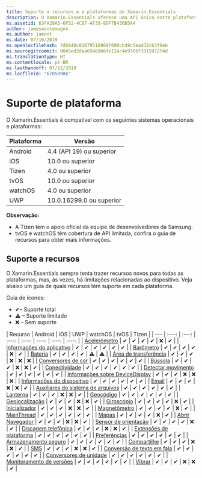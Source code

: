 ```yaml
---
title: Suporte a recursos e a plataformas do Xamarin.Essentials
description: O Xamarin.Essentials oferece uma API única entre plataformas que funciona com qualquer aplicativo iOS, Android ou UWP e que pode ser acessado no código compartilhado, independentemente da forma como a interface do usuário é criada.
ms.assetid: 63FA28A5-6F52-4CB7-AF39-8DF7B436B5A4
author: jamesmontemagno
ms.author: jamont
ms.date: 07/10/2019
ms.openlocfilehash: 7db848c01879510969f690cb49c5ead32cb3f0eb
ms.sourcegitcommit: 0845ed2daa65468b6fe12ac4e9386f3315d72f4d
ms.translationtype: HT
ms.contentlocale: pt-BR
ms.lasthandoff: 07/12/2019
ms.locfileid: "67850986"
---
```

# <a name="platform-support"></a>Suporte de plataforma

O Xamarin.Essentials é compatível com os seguintes sistemas operacionais e plataformas:

| Plataforma | Versão |
| --- | --- |
| Android | 4.4 (API 19) ou superior |
| iOS |10.0 ou superior |
| Tizen | 4.0 ou superior |
| tvOS | 10.0 ou superior |
| watchOS | 4.0 ou superior |
| UWP | 10.0.16299.0 ou superior |

**Observação:**

* A Tizen tem o apoio oficial da equipe de desenvolvedores da Samsung.
* tvOS e watchOS têm cobertura de API limitada, confira o guia de recursos para obter mais informações.

## <a name="feature-support"></a>Suporte a recursos

O Xamarin.Essentials sempre tenta trazer recursos novos para todas as plataformas, mas, às vezes, há limitações relacionadas ao dispositivo. Veja abaixo um guia de quais recursos têm suporte em cada plataforma.

Guia de ícones:

* ✔– Suporte total
* ⚠ – Suporte limitado
* ❌ – Sem suporte

| Recurso | Android | iOS | UWP | watchOS | tvOS | Tizen |
| --- | :---: | :---: | :---: | :---: | :---: | :---: | :---: |
| [Acelerômetro](accelerometer.md?context=xamarin/xamarin-forms) | ✔ | ✔ | ✔ | ✔ | ❌ | ✔ |
| [Informações do aplicativo](app-information.md?context=xamarin/xamarin-forms) | ✔ | ✔ | ✔ | ✔ | ✔ | ✔ |
| [Barômetro](barometer.md?context=xamarin/xamarin-forms) | ✔ | ✔ | ✔ | ✔ | ❌ | ✔ |
| [Bateria](battery.md?context=xamarin/xamarin-forms) | ✔ | ✔ | ✔ | ✔ | ⚠ | ⚠ |
| [Área de transferência](clipboard.md?context=xamarin/xamarin-forms) | ✔ | ✔ | ✔ | ❌ | ❌ | ❌ |
| [Conversores de cor](color-converters.md?context=xamarin/xamarin-forms) | ✔ | ✔ | ✔ | ✔ | ✔ | ✔ |
| [Bússola](compass.md?context=xamarin/xamarin-forms) | ✔ | ✔ | ✔ | ❌ | ❌ | ✔ |
| [Conectividade](connectivity.md?context=xamarin/xamarin-forms) | ✔ | ✔ | ✔ | ✔ | ✔ | ✔ |
| [Detectar movimento](detect-shake.md?context=xamarin/xamarin-forms) | ✔ | ✔ | ✔ | ✔ | ✔ | ✔ |
| [Informações sobre DeviceDisplay](device-display.md?context=xamarin/xamarin-forms) | ✔ | ✔ | ✔ | ❌ | ❌ | ❌ |
| [Informações do dispositivo](device-information.md?context=xamarin/xamarin-forms) | ✔ | ✔ | ✔ | ✔ | ✔ | ✔ |
| [Email](email.md?context=xamarin/xamarin-forms) | ✔ | ✔ | ✔ | ❌ | ❌ | ✔ |
| [Auxiliares do sistema de arquivos](file-system-helpers.md?context=xamarin/xamarin-forms) | ✔ | ✔ | ✔ | ✔ | ✔ | ✔ |
| [Lanterna](flashlight.md?context=xamarin/xamarin-forms) | ✔ | ✔ | ✔ | ❌ | ❌ | ✔ |
| [Geocódigo](geocoding.md?context=xamarin/xamarin-forms) | ✔ | ✔ | ✔ | ✔ | ✔ | ✔ |
| [Geolocalização](geolocation.md?context=xamarin/xamarin-forms) | ✔ | ✔ | ✔ | ❌ | ❌ | ✔ |
| [Giroscópio](gyroscope.md?context=xamarin/xamarin-forms) | ✔ | ✔ | ✔ | ✔ | ❌ | ✔ |
| [Inicializador](launcher.md?context=xamarin/xamarin-forms) | ✔ | ✔ | ✔ | ❌ | ❌ | ✔ |
| [Magnetômetro](magnetometer.md?context=xamarin/xamarin-forms) | ✔ | ✔ | ✔ | ✔ | ❌ | ✔ |
| [MainThread](main-thread.md?content=xamarin/xamarin-forms) | ✔ | ✔ | ✔ | ✔ | ✔ | ✔ |
| [Mapas](maps.md?content=xamarin/xamarin-forms) | ✔ | ✔ | ✔ | ✔ | ❌ | ✔ |
| [Abrir Navegador](open-browser.md?context=xamarin/xamarin-forms) | ✔ | ✔ | ✔ | ❌ | ❌ | ✔ |
| [Sensor de orientação](orientation-sensor.md?context=xamarin/xamarin-forms) | ✔ | ✔ | ✔ | ✔ | ❌ | ✔ |
| [Discagem telefônica](phone-dialer.md?context=xamarin/xamarin-forms) | ✔ | ✔ | ✔ | ❌ | ❌ | ✔ |
| [Extensões de plataforma](platform-extensions.md?context=xamarin/xamarin-forms) | ✔ | ✔ | ✔ | ✔ | ✔ | ✔ |
| [Preferências](preferences.md?context=xamarin/xamarin-forms) | ✔ | ✔ | ✔ | ✔ | ✔ | ✔ |
| [Armazenamento seguro](secure-storage.md?context=xamarin/xamarin-forms) | ✔ | ✔ | ✔ | ✔ | ✔ | ✔ |
| [Compartilhe](share.md?context=xamarin/xamarin-forms) | ✔ | ✔ | ✔ | ❌ | ❌ | ✔ |
| [SMS](sms.md?context=xamarin/xamarin-forms) | ✔ | ✔ | ✔ | ❌ | ❌ | ✔ |
| [Conversão de texto em fala](text-to-speech.md?context=xamarin/xamarin-forms) | ✔ | ✔ | ✔ | ✔ | ✔ | ✔ |
| [Conversores de unidade](unit-converters.md?context=xamarin/xamarin-forms) | ✔ | ✔ | ✔ | ✔ | ✔ | ✔ |
| [Monitoramento de versões](version-tracking.md?context=xamarin/xamarin-forms) | ✔ | ✔ | ✔ | ✔ | ✔ | ✔ |
| [Vibrar](vibrate.md?context=xamarin/xamarin-forms) | ✔ | ✔ | ✔ | ❌ | ❌ | ✔ |

